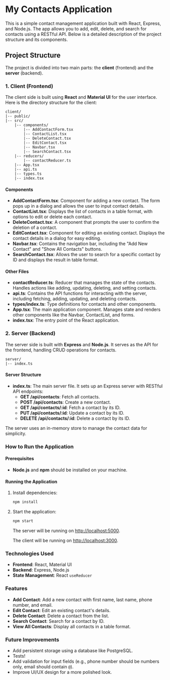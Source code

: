 # My Contacts Application

This is a simple contact management application built with React, Express, and Node.js. The app allows you to add, edit, delete, and search for contacts using a RESTful API. Below is a detailed description of the project structure and its components.

## Project Structure

The project is divided into two main parts: the **client** (frontend) and the **server** (backend).

### 1. Client (Frontend)

The client side is built using **React** and **Material UI** for the user interface. Here is the directory structure for the client:

```
client/
|-- public/
|-- src/
    |-- components/
        |-- AddContactForm.tsx
        |-- ContactList.tsx
        |-- DeleteContact.tsx
        |-- EditContact.tsx
        |-- Navbar.tsx
        |-- SearchContact.tsx
    |-- reducers/
        |-- contactReducer.ts
    |-- App.tsx
    |-- api.ts
    |-- types.ts
    |-- index.tsx
```

#### Components

- **AddContactForm.tsx**: Component for adding a new contact. The form pops up in a dialog and allows the user to input contact details.
- **ContactList.tsx**: Displays the list of contacts in a table format, with options to edit or delete each contact.
- **DeleteContact.tsx**: A component that prompts the user to confirm the deletion of a contact.
- **EditContact.tsx**: Component for editing an existing contact. Displays the contact details in a dialog for easy editing.
- **Navbar.tsx**: Contains the navigation bar, including the "Add New Contact" and "Show All Contacts" buttons.
- **SearchContact.tsx**: Allows the user to search for a specific contact by ID and displays the result in table format.

#### Other Files

- **contactReducer.ts**: Reducer that manages the state of the contacts. Handles actions like adding, updating, deleting, and setting contacts.
- **api.ts**: Contains the API functions for interacting with the server, including fetching, adding, updating, and deleting contacts.
- **types/index.ts**: Type definitions for contacts and other components.
- **App.tsx**: The main application component. Manages state and renders other components like the Navbar, ContactList, and forms.
- **index.tsx**: The entry point of the React application.

### 2. Server (Backend)

The server side is built with **Express** and **Node.js**. It serves as the API for the frontend, handling CRUD operations for contacts.

```
server/
|-- index.ts
```

#### Server Structure

- **index.ts**: The main server file. It sets up an Express server with RESTful API endpoints:
  - **GET /api/contacts**: Fetch all contacts.
  - **POST /api/contacts**: Create a new contact.
  - **GET /api/contacts/:id**: Fetch a contact by its ID.
  - **PUT /api/contacts/:id**: Update a contact by its ID.
  - **DELETE /api/contacts/:id**: Delete a contact by its ID.

The server uses an in-memory store to manage the contact data for simplicity.

### How to Run the Application

#### Prerequisites

- **Node.js** and **npm** should be installed on your machine.

#### Running the Application

1. Install dependencies:
   ```bash
   npm install
   ```
2. Start the application:

   ```bash
   npm start
   ```

   The server will be running on [http://localhost:5000](http://localhost:5000).

   The client will be running on [http://localhost:3000](http://localhost:3000).

### Technologies Used

- **Frontend**: React, Material UI
- **Backend**: Express, Node.js
- **State Management**: React `useReducer`

### Features

- **Add Contact**: Add a new contact with first name, last name, phone number, and email.
- **Edit Contact**: Edit an existing contact's details.
- **Delete Contact**: Delete a contact from the list.
- **Search Contact**: Search for a contact by ID.
- **View All Contacts**: Display all contacts in a table format.

### Future Improvements

- Add persistent storage using a database like PostgreSQL.
- Tests!
- Add validation for input fields (e.g., phone number should be numbers only, email should contain `@`).
- Improve UI/UX design for a more polished look.
